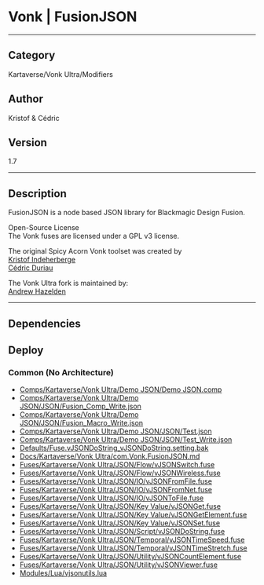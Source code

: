 # Vonk | FusionJSON
___

## Category
Kartaverse/Vonk Ultra/Modifiers

## Author
Kristof & Cédric

## Version
1.7

___

## Description
<p>FusionJSON is a node based JSON library for Blackmagic Design Fusion.</p>

<p>Open-Source License<br>
The Vonk fuses are licensed under a GPL v3 license.</p>

<p>The original Spicy Acorn Vonk toolset was created by<br>
<a href="mailto:xmnr0x23@gmail.com">Kristof Indeherberge</a><br>
<a href="mailto:duriau.cedric@live.be">Cédric Duriau</a></p>

<p>The Vonk Ultra fork is maintained by:<br>
<a href="mailto:andrew@andrewhazelden.com">Andrew Hazelden</a></p>


___

## Dependencies

## Deploy

### Common (No Architecture)

<ul>
<li><a href="https://gitlab.com/WeSuckLess/Reactor/-/blob/master/Atoms/com.Vonk.FusionJSON/Comps/Kartaverse/Vonk Ultra/Demo JSON/Demo JSON.comp?ref_type=heads">Comps/Kartaverse/Vonk Ultra/Demo JSON/Demo JSON.comp</a></li>
<li><a href="https://gitlab.com/WeSuckLess/Reactor/-/blob/master/Atoms/com.Vonk.FusionJSON/Comps/Kartaverse/Vonk Ultra/Demo JSON/JSON/Fusion_Comp_Write.json?ref_type=heads">Comps/Kartaverse/Vonk Ultra/Demo JSON/JSON/Fusion_Comp_Write.json</a></li>
<li><a href="https://gitlab.com/WeSuckLess/Reactor/-/blob/master/Atoms/com.Vonk.FusionJSON/Comps/Kartaverse/Vonk Ultra/Demo JSON/JSON/Fusion_Macro_Write.json?ref_type=heads">Comps/Kartaverse/Vonk Ultra/Demo JSON/JSON/Fusion_Macro_Write.json</a></li>
<li><a href="https://gitlab.com/WeSuckLess/Reactor/-/blob/master/Atoms/com.Vonk.FusionJSON/Comps/Kartaverse/Vonk Ultra/Demo JSON/JSON/Test.json?ref_type=heads">Comps/Kartaverse/Vonk Ultra/Demo JSON/JSON/Test.json</a></li>
<li><a href="https://gitlab.com/WeSuckLess/Reactor/-/blob/master/Atoms/com.Vonk.FusionJSON/Comps/Kartaverse/Vonk Ultra/Demo JSON/JSON/Test_Write.json?ref_type=heads">Comps/Kartaverse/Vonk Ultra/Demo JSON/JSON/Test_Write.json</a></li>
<li><a href="https://gitlab.com/WeSuckLess/Reactor/-/blob/master/Atoms/com.Vonk.FusionJSON/Defaults/Fuse.vJSONDoString_vJSONDoString.setting.bak?ref_type=heads">Defaults/Fuse.vJSONDoString_vJSONDoString.setting.bak</a></li>
<li><a href="https://gitlab.com/WeSuckLess/Reactor/-/blob/master/Atoms/com.Vonk.FusionJSON/Docs/Kartaverse/Vonk Ultra/com.Vonk.FusionJSON.md?ref_type=heads">Docs/Kartaverse/Vonk Ultra/com.Vonk.FusionJSON.md</a></li>
<li><a href="https://gitlab.com/WeSuckLess/Reactor/-/blob/master/Atoms/com.Vonk.FusionJSON/Fuses/Kartaverse/Vonk Ultra/JSON/Flow/vJSONSwitch.fuse?ref_type=heads">Fuses/Kartaverse/Vonk Ultra/JSON/Flow/vJSONSwitch.fuse</a></li>
<li><a href="https://gitlab.com/WeSuckLess/Reactor/-/blob/master/Atoms/com.Vonk.FusionJSON/Fuses/Kartaverse/Vonk Ultra/JSON/Flow/vJSONWireless.fuse?ref_type=heads">Fuses/Kartaverse/Vonk Ultra/JSON/Flow/vJSONWireless.fuse</a></li>
<li><a href="https://gitlab.com/WeSuckLess/Reactor/-/blob/master/Atoms/com.Vonk.FusionJSON/Fuses/Kartaverse/Vonk Ultra/JSON/IO/vJSONFromFile.fuse?ref_type=heads">Fuses/Kartaverse/Vonk Ultra/JSON/IO/vJSONFromFile.fuse</a></li>
<li><a href="https://gitlab.com/WeSuckLess/Reactor/-/blob/master/Atoms/com.Vonk.FusionJSON/Fuses/Kartaverse/Vonk Ultra/JSON/IO/vJSONFromNet.fuse?ref_type=heads">Fuses/Kartaverse/Vonk Ultra/JSON/IO/vJSONFromNet.fuse</a></li>
<li><a href="https://gitlab.com/WeSuckLess/Reactor/-/blob/master/Atoms/com.Vonk.FusionJSON/Fuses/Kartaverse/Vonk Ultra/JSON/IO/vJSONToFile.fuse?ref_type=heads">Fuses/Kartaverse/Vonk Ultra/JSON/IO/vJSONToFile.fuse</a></li>
<li><a href="https://gitlab.com/WeSuckLess/Reactor/-/blob/master/Atoms/com.Vonk.FusionJSON/Fuses/Kartaverse/Vonk Ultra/JSON/Key Value/vJSONGet.fuse?ref_type=heads">Fuses/Kartaverse/Vonk Ultra/JSON/Key Value/vJSONGet.fuse</a></li>
<li><a href="https://gitlab.com/WeSuckLess/Reactor/-/blob/master/Atoms/com.Vonk.FusionJSON/Fuses/Kartaverse/Vonk Ultra/JSON/Key Value/vJSONGetElement.fuse?ref_type=heads">Fuses/Kartaverse/Vonk Ultra/JSON/Key Value/vJSONGetElement.fuse</a></li>
<li><a href="https://gitlab.com/WeSuckLess/Reactor/-/blob/master/Atoms/com.Vonk.FusionJSON/Fuses/Kartaverse/Vonk Ultra/JSON/Key Value/vJSONSet.fuse?ref_type=heads">Fuses/Kartaverse/Vonk Ultra/JSON/Key Value/vJSONSet.fuse</a></li>
<li><a href="https://gitlab.com/WeSuckLess/Reactor/-/blob/master/Atoms/com.Vonk.FusionJSON/Fuses/Kartaverse/Vonk Ultra/JSON/Script/vJSONDoString.fuse?ref_type=heads">Fuses/Kartaverse/Vonk Ultra/JSON/Script/vJSONDoString.fuse</a></li>
<li><a href="https://gitlab.com/WeSuckLess/Reactor/-/blob/master/Atoms/com.Vonk.FusionJSON/Fuses/Kartaverse/Vonk Ultra/JSON/Temporal/vJSONTimeSpeed.fuse?ref_type=heads">Fuses/Kartaverse/Vonk Ultra/JSON/Temporal/vJSONTimeSpeed.fuse</a></li>
<li><a href="https://gitlab.com/WeSuckLess/Reactor/-/blob/master/Atoms/com.Vonk.FusionJSON/Fuses/Kartaverse/Vonk Ultra/JSON/Temporal/vJSONTimeStretch.fuse?ref_type=heads">Fuses/Kartaverse/Vonk Ultra/JSON/Temporal/vJSONTimeStretch.fuse</a></li>
<li><a href="https://gitlab.com/WeSuckLess/Reactor/-/blob/master/Atoms/com.Vonk.FusionJSON/Fuses/Kartaverse/Vonk Ultra/JSON/Utility/vJSONCountElement.fuse?ref_type=heads">Fuses/Kartaverse/Vonk Ultra/JSON/Utility/vJSONCountElement.fuse</a></li>
<li><a href="https://gitlab.com/WeSuckLess/Reactor/-/blob/master/Atoms/com.Vonk.FusionJSON/Fuses/Kartaverse/Vonk Ultra/JSON/Utility/vJSONViewer.fuse?ref_type=heads">Fuses/Kartaverse/Vonk Ultra/JSON/Utility/vJSONViewer.fuse</a></li>
<li><a href="https://gitlab.com/WeSuckLess/Reactor/-/blob/master/Atoms/com.Vonk.FusionJSON/Modules/Lua/vjsonutils.lua?ref_type=heads">Modules/Lua/vjsonutils.lua</a></li>
</ul>
